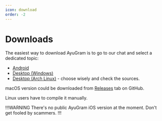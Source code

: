 ```yaml
---
icon: download
order: -2
---
```


# Downloads

The easiest way to download AyuGram is to go to our chat and select a dedicated topic:

- [Android](https://t.me/ayugramchat/1238)
- [Desktop (Windows)](https://t.me/ayugramchat/12788)
- [Desktop (Arch Linux)](https://aur.archlinux.org/packages?O=0&K=ayugram) - choose wisely and check the sources.

macOS version could be downloaded from [Releases](https://github.com/AyuGram/AyuGramDesktop/releases) tab on GitHub.

Linux users have to compile it manually.

!!!WARNING
There's no public AyuGram iOS version at the moment. Don't get fooled by scammers.
!!!
